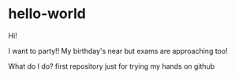 # hello-world

Hi! 

I want to party!! 
My birthday's near but exams are approaching too!

What do I do?
first repository just for trying my hands on github
